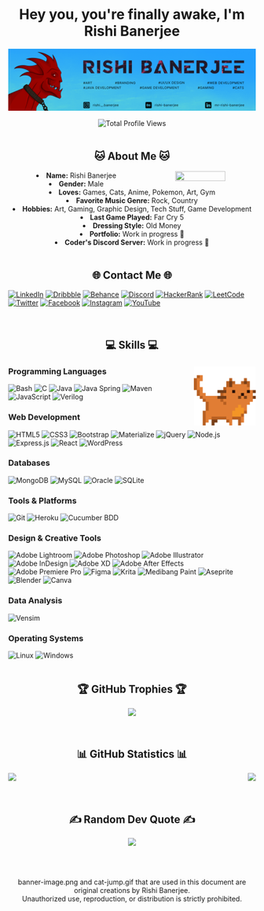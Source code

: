 <body>
<center>
  <div>
    <h1 align="center">Hey you, you're finally awake, I'm Rishi Banerjee</h1>
    <p align="center">
    <img src="https://github.com/QwertyFusion/QwertyFusion/blob/main/images/banner-image.png" alt="Banner Image of Rishi's Profile"/>
    </p>
  </div>
  <img height="auto" src="https://komarev.com/ghpvc/?username=QwertyFusion&label=Profile%20views&color=D70040&style=for-the-badge" alt="Total Profile Views" />
  <div>
    <br>
    <h2 align="center"> 🐱 About Me 🐱 </h2>
    <div align="center">
      <img src="https://media.giphy.com/media/v1.Y2lkPTc5MGI3NjExdWhwNmw2NjZnYjV5aWE2b3B5dmhuemczZGYxN2tuMXdodzUxdTBqbSZlcD12MV9pbnRlcm5hbF9naWZfYnlfaWQmY3Q9Zw/6yU5mAiUaJZFj8lpPn/giphy.gif" alt="" width="45%" height="45%" align="right">
    </div>
    <li>
      <b>Name:</b> Rishi Banerjee
    </li>
    <li>
      <b>Gender:</b> Male
    </li>
    <li>
      <b>Loves:</b> Games, Cats, Anime, Pokemon, Art, Gym
    </li>
    <li>
      <b>Favorite Music Genre:</b> Rock, Country
    </li>
    <li>
      <b>Hobbies:</b> Art, Gaming, Graphic Design, Tech Stuff, Game Development
    </li>
    <li>
      <b>Last Game Played:</b> Far Cry 5
    </li>
    <li>
      <b>Dressing Style:</b> Old Money
    </li>
    <li>
      <b>Portfolio:</b> Work in progress 🚧
    </li>
    <li>
      <b>Coder's Discord Server:</b> Work in progress 🚧
    </li>
  </div>

  <div>
    <br>
    <h2 align="center"> 🌐 Contact Me 🌐 </h2>
    <div align="left">
        <a href="https://linkedin.com/in/mr-rishi-banerjee" target="_blank"><img src="https://img.shields.io/badge/LinkedIn-0A66C2?style=for-the-badge&logo=linkedin&logoColor=white" alt="LinkedIn" /></a>
        <a href="https://dribbble.com/qwertyfusion" target="_blank"><img src="https://img.shields.io/badge/Dribbble-EA4C89?style=for-the-badge&logo=dribbble&logoColor=white" alt="Dribbble" /></a>
        <a href="https://www.behance.net/rishi-banerjee" target="_blank"><img src="https://img.shields.io/badge/Behance-1769FF?style=for-the-badge&logo=behance&logoColor=white" alt="Behance" /></a>
        <a href="https://discord.gg/VEAeTtMzYS" target="_blank"><img src="https://img.shields.io/badge/Discord-5865F2?style=for-the-badge&logo=discord&logoColor=white" alt="Discord" /></a>
        <a href="https://www.hackerrank.com/rishibanerjee10" target="_blank"><img src="https://img.shields.io/badge/HackerRank-2EC866?style=for-the-badge&logo=hackerrank&logoColor=white" alt="HackerRank" /></a>
        <a href="https://www.leetcode.com/rishi-banerjee" target="_blank"><img src="https://img.shields.io/badge/LeetCode-FFA116?style=for-the-badge&logo=leetcode&logoColor=black" alt="LeetCode" /></a>
        <a href="https://twitter.com/qwertyfusion" target="_blank"><img src="https://img.shields.io/badge/Twitter-1DA1F2?style=for-the-badge&logo=twitter&logoColor=white" alt="Twitter" /></a>
        <a href="https://fb.com/rishibanerjee01" target="_blank"><img src="https://img.shields.io/badge/Facebook-1877F2?style=for-the-badge&logo=facebook&logoColor=white" alt="Facebook" /></a>
        <a href="https://instagram.com/rishi._.banerjee" target="_blank"><img src="https://img.shields.io/badge/Instagram-E4405F?style=for-the-badge&logo=instagram&logoColor=white" alt="Instagram" /></a>
        <a href="https://www.youtube.com/@qwertyfusion" target="_blank"><img src="https://img.shields.io/badge/YouTube-FF0000?style=for-the-badge&logo=youtube&logoColor=white" alt="YouTube" /></a>
    </div>
  </div>

  <div>
    <br><br>
    <h2 align="center"> 💻 Skills 💻 </h2>
    <div align="left">
      <img src="https://github.com/QwertyFusion/QwertyFusion/blob/main/images/cat-jump.gif" alt="Pixelated Cat Jumping" width="25%" height="25%" align="right">
      <h3>Programming Languages</h3>
      <img src="https://img.shields.io/badge/Bash-4EAA25?style=for-the-badge&logo=gnu-bash&logoColor=white" alt="Bash" />
      <img src="https://img.shields.io/badge/C-00599C?style=for-the-badge&logo=c&logoColor=white" alt="C" />
      <!--  <img src="https://img.shields.io/badge/C%23-239120?style=for-the-badge&logo=csharp&logoColor=white" alt="C#" />  -->
      <img src="https://img.shields.io/badge/Java-007396?style=for-the-badge&logo=java&logoColor=white" alt="Java" />
      <img src="https://img.shields.io/badge/Java_Spring-6DB33F?style=for-the-badge&logo=spring&logoColor=white" alt="Java Spring" />
      <img src="https://img.shields.io/badge/Maven-C71A36?style=for-the-badge&logo=apache-maven&logoColor=white" alt="Maven" />
      <img src="https://img.shields.io/badge/JavaScript-F7DF1E?style=for-the-badge&logo=javascript&logoColor=black" alt="JavaScript" />
      <!--  <img src="https://img.shields.io/badge/Kotlin-0095D5?style=for-the-badge&logo=kotlin&logoColor=white" alt="Kotlin" />  -->
      <!--  <img src="https://img.shields.io/badge/Python-3776AB?style=for-the-badge&logo=python&logoColor=white" alt="Python" />  -->
      <img src="https://img.shields.io/badge/Verilog-5A3FCD?style=for-the-badge&logo=verilog&logoColor=white" alt="Verilog" />
      <h3>Web Development</h3>
      <img src="https://img.shields.io/badge/HTML5-E34F26?style=for-the-badge&logo=html5&logoColor=white" alt="HTML5" />
      <img src="https://img.shields.io/badge/CSS3-1572B6?style=for-the-badge&logo=css3&logoColor=white" alt="CSS3" />
      <!--  <img src="https://img.shields.io/badge/Tailwind_CSS-38B2AC?style=for-the-badge&logo=tailwind-css&logoColor=white" alt="Tailwind CSS" />  -->
      <img src="https://img.shields.io/badge/Bootstrap-563D7C?style=for-the-badge&logo=bootstrap&logoColor=white" alt="Bootstrap" />
      <img src="https://img.shields.io/badge/Materialize-EE6E73?style=for-the-badge&logo=materializecss&logoColor=white" alt="Materialize" />
      <img src="https://img.shields.io/badge/jQuery-0769AD?style=for-the-badge&logo=jquery&logoColor=white" alt="jQuery" />
      <img src="https://img.shields.io/badge/Node.js-339933?style=for-the-badge&logo=nodedotjs&logoColor=white" alt="Node.js" />
      <img src="https://img.shields.io/badge/Express.js-404D59?style=for-the-badge&logo=express&logoColor=white" alt="Express.js" />
      <!--  <img src="https://img.shields.io/badge/Next.js-000000?style=for-the-badge&logo=next.js&logoColor=white" alt="Next.js" />  -->
      <img src="https://img.shields.io/badge/React-61DAFB?style=for-the-badge&logo=react&logoColor=black" alt="React" />
      <img src="https://img.shields.io/badge/WordPress-21759B?style=for-the-badge&logo=wordpress&logoColor=white" alt="WordPress" />
      <h3>Databases</h3>
      <img src="https://img.shields.io/badge/MongoDB-4EA94B?style=for-the-badge&logo=mongodb&logoColor=white" alt="MongoDB" />
      <img src="https://img.shields.io/badge/MySQL-4479A1?style=for-the-badge&logo=mysql&logoColor=white" alt="MySQL" />
      <img src="https://img.shields.io/badge/Oracle-F80000?style=for-the-badge&logo=oracle&logoColor=white" alt="Oracle" />
      <img src="https://img.shields.io/badge/SQLite-003B57?style=for-the-badge&logo=sqlite&logoColor=white" alt="SQLite" />
      <h3>Tools & Platforms</h3>
      <!--  <img src="https://img.shields.io/badge/Docker-2496ED?style=for-the-badge&logo=docker&logoColor=white" alt="Docker" />  -->
      <img src="https://img.shields.io/badge/Git-F05032?style=for-the-badge&logo=git&logoColor=white" alt="Git" />
      <img src="https://img.shields.io/badge/Heroku-430098?style=for-the-badge&logo=heroku&logoColor=white" alt="Heroku" />
      <img src="https://img.shields.io/badge/Cucumber_BDD-23D96C?style=for-the-badge&logo=cucumber&logoColor=white" alt="Cucumber BDD" />
      <!--  <h3>Game Development</h3>  -->
      <!--  <img src="https://img.shields.io/badge/Unity-000000?style=for-the-badge&logo=unity&logoColor=white" alt="Unity" />  -->
      <!--  <img src="https://img.shields.io/badge/Unreal_Engine-313131?style=for-the-badge&logo=unreal-engine&logoColor=white" alt="Unreal Engine" />  -->
      <h3>Design & Creative Tools</h3>
      <!--  <img src="https://img.shields.io/badge/Adobe_Acrobat_Reader-EC1C24?style=for-the-badge&logo=adobe-acrobat-reader&logoColor=white" alt="Adobe Acrobat Reader" />  -->
      <img src="https://img.shields.io/badge/Adobe_Lightroom-31A8FF?style=for-the-badge&logo=adobe-lightroom&logoColor=white" alt="Adobe Lightroom" />
      <img src="https://img.shields.io/badge/Adobe_Photoshop-31A8FF?style=for-the-badge&logo=adobe-photoshop&logoColor=white" alt="Adobe Photoshop" />
      <img src="https://img.shields.io/badge/Adobe_Illustrator-FF9A00?style=for-the-badge&logo=adobe-illustrator&logoColor=white" alt="Adobe Illustrator" />
      <img src="https://img.shields.io/badge/Adobe_InDesign-FF3366?style=for-the-badge&logo=adobe-indesign&logoColor=white" alt="Adobe InDesign" />
      <img src="https://img.shields.io/badge/Adobe_XD-FF61F6?style=for-the-badge&logo=adobe-xd&logoColor=white" alt="Adobe XD" />
      <img src="https://img.shields.io/badge/Adobe_After_Effects-9999FF?style=for-the-badge&logo=adobe-after-effects&logoColor=white" alt="Adobe After Effects" />      
      <img src="https://img.shields.io/badge/Adobe_Premiere_Pro-9999FF?style=for-the-badge&logo=adobe-premiere-pro&logoColor=white" alt="Adobe Premiere Pro" />
      <img src="https://img.shields.io/badge/Figma-F24E1E?style=for-the-badge&logo=figma&logoColor=white" alt="Figma" />
      <img src="https://img.shields.io/badge/Krita-203759?style=for-the-badge&logo=krita&logoColor=white" alt="Krita" />
      <img src="https://img.shields.io/badge/Medibang_Paint-FF0000?style=for-the-badge&logo=medibang-paint&logoColor=white" alt="Medibang Paint" />
      <img src="https://img.shields.io/badge/Aseprite-7D929E?style=for-the-badge&logo=aseprite&logoColor=white" alt="Aseprite" />
      <img src="https://img.shields.io/badge/Blender-F5792A?style=for-the-badge&logo=blender&logoColor=white" alt="Blender" />
      <img src="https://img.shields.io/badge/Canva-00C4CC?style=for-the-badge&logo=canva&logoColor=white" alt="Canva" />      
      <h3>Data Analysis</h3>
      <!--  <img src="https://img.shields.io/badge/Pandas-150458?style=for-the-badge&logo=pandas&logoColor=white" alt="Pandas" />  -->
      <img src="https://img.shields.io/badge/Vensim-0A73BD?style=for-the-badge&logoColor=white" alt="Vensim" />
      <h3>Operating Systems</h3>
      <img src="https://img.shields.io/badge/Linux-FCC624?style=for-the-badge&logo=linux&logoColor=black" alt="Linux" />
      <img src="https://img.shields.io/badge/Windows-0078D6?style=for-the-badge&logo=windows&logoColor=white" alt="Windows" />
    </div>
  </div>

  <div>
    <br>
    <h2 align="center"> 🏆 GitHub Trophies 🏆 </h2>
    
  ![](https://github-profile-trophy.vercel.app/?username=QwertyFusion&theme=monokai&no-frame=true&no-bg=true&margin-w=4)
  </div>

  <div>
    <br>
    <h2 align="center"> 📊 GitHub Statistics 📊 </h2>
    <p><img align="left" height="auto" width="auto" src="https://github-readme-stats.vercel.app/api?username=QwertyFusion&theme=dark&hide_border=true&include_all_commits=true&count_private=true" /></p>
    <p><img align="right" height="auto" width="auto" src="https://github-readme-streak-stats.herokuapp.com/?user=QwertyFusion&theme=dark&hide_border=true" /></p>
    <br clear="both">
</div>

<div align="center">
    <br><br>
    <h2 align="center"> ✍️ Random Dev Quote ✍️ </h2>
    <p>
        <img src="https://quotes-github-readme.vercel.app/api?type=horizontal&theme=dark" />
    </p>
</div>
<br><br>
<p align="center">
        banner-image.png and cat-jump.gif that are used in this document are original creations by Rishi Banerjee. <br>
        Unauthorized use, reproduction, or distribution is strictly prohibited.
</p>
</body>
